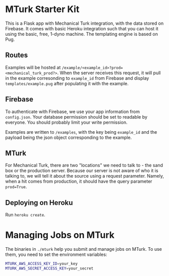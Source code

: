 # MTurk Starter Kit

This is a Flask app with Mechanical Turk integration, with the data stored on Firebase.
It comes with basic Heroku integration such that you can host it using the basic, free, 1-dyno machine.
The templating engine is based on Pug.


## Routes

Examples will be hosted at `/example/<example_id>?prod=<mechanical_turk_prod?>`.
When the server receives this request, it will pull in the example corresonding to `example_id` from Firebase and display `templates/example.pug` after populating it with the example.


## Firebase

To authenticate with Firebase, we use your app information from `config.json`.
Your database permission should be set to readable by everyone.
You should probably limit your write permission.

Examples are written to `/examples`, with the key being `example_id` and the payload being the json object corresponding to the example.


## MTurk

For Mechanical Turk, there are two "locations" we need to talk to - the sand box or the production server.
Because our server is not aware of who it is talking to, we will tell it about the source using a request parameter.
Namely, when a hit comes from production, it should have the query parameter `prod=True`.


## Deploying on Heroku

Run `heroku create`.


# Managing Jobs on MTurk

The binaries in `./mturk` help you submit and manage jobs on MTurk.
To use them, you need to set the environment variables:

```bash
MTURK_AWS_ACCESS_KEY_ID=your_key
MTURK_AWS_SECRET_ACCESS_KEY=your_secret
```
